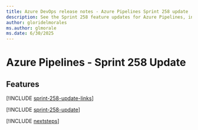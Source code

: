 ```yaml
---
title: Azure DevOps release notes - Azure Pipelines Sprint 258 update
description: See the Sprint 258 feature updates for Azure Pipelines, including next steps.
author: gloridelmorales
ms.author: glmorale
ms.date: 6/30/2025
---
```


# Azure Pipelines - Sprint 258 Update

## Features

[!INCLUDE [sprint-258-update-links](../includes/pipelines/sprint-258-update-links.md)]

[!INCLUDE [sprint-258-update](../includes/pipelines/sprint-258-update.md)]

[!INCLUDE [nextsteps](../includes/nextsteps.md)]